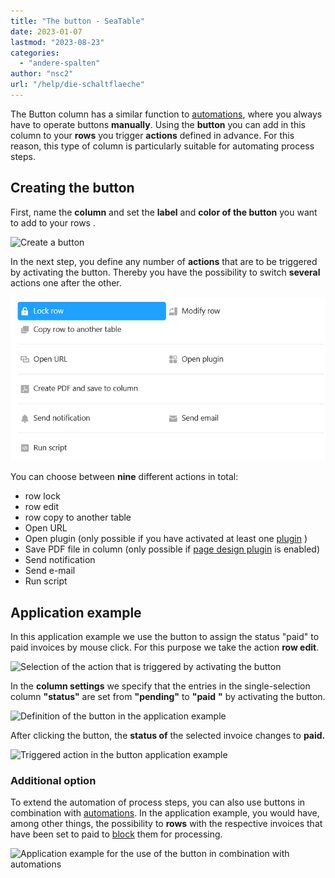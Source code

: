 ```yaml
---
title: "The button - SeaTable"
date: 2023-01-07
lastmod: "2023-08-23"
categories: 
  - "andere-spalten"
author: "nsc2"
url: "/help/die-schaltflaeche"
---
```


The Button column has a similar function to [automations](https://seatable.io/en/docs/arbeiten-mit-automationen/anlegen-einer-automation/), where you always have to operate buttons **manually**. Using the **button** you can add in this column to your **rows** you trigger **actions** defined in advance. For this reason, this type of column is particularly suitable for automating process steps.

## Creating the button

First, name the **column** and set the **label** and **color of the button** you want to add to your rows .

![Create a button](https://seatable.io/wp-content/uploads/2023/01/create-button-column.png)

In the next step, you define any number of **actions** that are to be triggered by activating the button. Thereby you have the possibility to switch **several** actions one after the other.

![Panel with nine button actions](images/New-button-action-modal.png)

You can choose between **nine** different actions in total:

- row lock
- row edit
- row copy to another table
- Open URL
- Open plugin (only possible if you have activated at least one [plugin](https://seatable.io/en/docs/arbeiten-mit-plugins/was-ist-ein-plugin/) )
- Save PDF file in column (only possible if [page design plugin](https://seatable.io/en/docs/seitendesign-plugin/anleitung-zum-seitendesign-plugin/) is enabled)
- Send notification
- Send e-mail
- Run script

## Application example

In this application example we use the button to assign the status "paid" to paid invoices by mouse click. For this purpose we take the action **row edit**.

![Selection of the action that is triggered by activating the button](https://seatable.io/wp-content/uploads/2023/01/modify-row.png)

In the **column settings** we specify that the entries in the single-selection column **"status"** are set from **"pending"** to **"paid** **"** by activating the button.

![Definition of the button in the application example](https://seatable.io/wp-content/uploads/2023/01/settings-of-the-button-column-in-the-example.png)

After clicking the button, the **status of** the selected invoice changes to **paid.**

![Triggered action in the button application example](https://seatable.io/wp-content/uploads/2023/01/example-button-column.gif)

### Additional option

To extend the automation of process steps, you can also use buttons in combination with [automations](https://seatable.io/en/docs/arbeiten-mit-automationen/anlegen-einer-automation/). In the application example, you would have, among other things, the possibility to **rows** with the respective invoices that have been set to paid to [block](https://seatable.io/en/docs/arbeiten-mit-zeilen/sperren-einer-zeile/) them for processing.

![Application example for the use of the button in combination with automations](https://seatable.io/wp-content/uploads/2023/01/use-the-button-cplumn-with-automations.gif)
